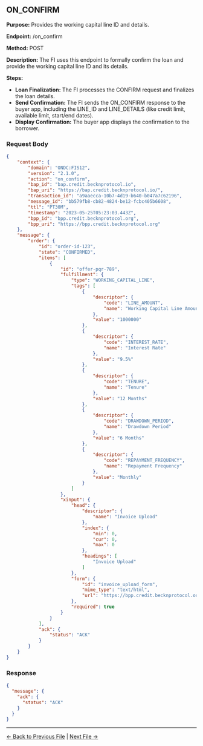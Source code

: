## ON_CONFIRM

**Purpose:** Provides the working capital line ID and details.

**Endpoint:** /on_confirm

**Method:** POST

**Description:** The FI uses this endpoint to formally confirm the loan and provide the working capital line ID and its details.

**Steps:**
  - **Loan Finalization:** The FI processes the CONFIRM request and finalizes the loan details.
  - **Send Confirmation:** The FI sends the ON_CONFIRM response to the buyer app, including the LINE_ID and LINE_DETAILS (like credit limit, available limit, start/end dates).
  - **Display Confirmation:** The buyer app displays the confirmation to the borrower.


### Request Body

``` json
{
    "context": {
        "domain": "ONDC:FIS12",
        "version": "2.1.0",
        "action": "on_confirm",
        "bap_id": "bap.credit.becknprotocol.io",
        "bap_uri": "https://bap.credit.becknprotocol.io/",
        "transaction_id": "a9aaecca-10b7-4d19-b640-b047a7c62196",
        "message_id": "bb579fb8-cb82-4824-be12-fcbc405b6608",
        "ttl": "PT30M",
        "timestamp": "2023-05-25T05:23:03.443Z",
        "bpp_id": "bpp.credit.becknprotocol.org",
        "bpp_uri": "https://bpp.credit.becknprotocol.org"
    },
    "message": {
        "order": {
            "id": "order-id-123",
            "state": "CONFIRMED",
            "items": [
                {
                    "id": "offer-pqr-789",
                    "fulfillment": {
                        "type": "WORKING_CAPITAL_LINE",
                        "tags": [
                            {
                                "descriptor": {
                                    "code": "LINE_AMOUNT",
                                    "name": "Working Capital Line Amount"
                                },
                                "value": "1000000"
                            },
                            {
                                "descriptor": {
                                    "code": "INTEREST_RATE",
                                    "name": "Interest Rate"
                                },
                                "value": "9.5%"
                            },
                            {
                                "descriptor": {
                                    "code": "TENURE",
                                    "name": "Tenure"
                                },
                                "value": "12 Months"
                            },
                            {
                                "descriptor": {
                                    "code": "DRAWDOWN_PERIOD",
                                    "name": "Drawdown Period"
                                },
                                "value": "6 Months"
                            },
                            {
                                "descriptor": {
                                    "code": "REPAYMENT_FREQUENCY",
                                    "name": "Repayment Frequency"
                                },
                                "value": "Monthly"
                            }
                        ]
                    },
                    "xinput": {
                        "head": {
                            "descriptor": {
                                "name": "Invoice Upload"
                            },
                            "index": {
                                "min": 0,
                                "cur": 0,
                                "max": 0
                            },
                            "headings": [
                                "Invoice Upload"
                            ]
                        },
                        "form": {
                            "id": "invoice_upload_form",
                            "mime_type": "text/html",
                            "url": "https://bpp.credit.becknprotocol.org/loans-kyc/xinput/form/invoice_upload_form"
                        },
                        "required": true
                    }
                }
            ],
            "ack": {
                "status": "ACK"
            }
        }
    }
}
```

### Response

```json
{
  "message": {
    "ack": {
      "status": "ACK"
    }
  }
}
```


---

<p align="center">

[← Back to Previous File](confirm.md) | [Next File →](update.md)

</p>

